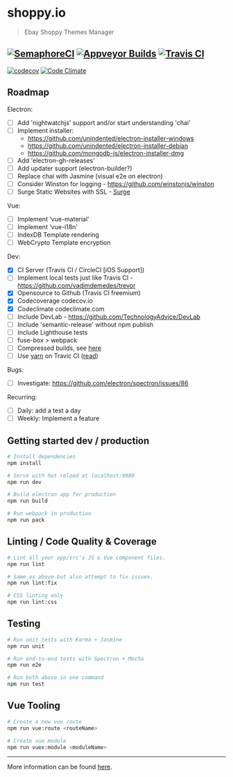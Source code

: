 # shoppy.io

> Ebay Shoppy Themes Manager

[![SemaphoreCI](https://semaphoreci.com/api/v1/tomsiwik/shoppy-io/branches/master/shields_badge.svg)](https://semaphoreci.com/tomsiwik/shoppy-io) [![Appveyor Builds](https://ci.appveyor.com/api/projects/status/pyfalqw7f3d3n1i3?svg=true)](https://ci.appveyor.com/project/tomsiwik/shoppy-io) [![Travis CI](https://travis-ci.org/tomsiwik/shoppy.io.svg?branch=master)](https://travis-ci.org/tomsiwik/shoppy.io)
---
[![codecov](https://codecov.io/gh/tomsiwik/shoppy.io/branch/master/graph/badge.svg)](https://codecov.io/gh/tomsiwik/shoppy.io)
[![Code Climate](https://codeclimate.com/github/tomsiwik/shoppy.io/badges/gpa.svg)](https://codeclimate.com/github/tomsiwik/shoppy.io)

## Roadmap

Electron:

  - [ ] Add 'nightwatchjs' support and/or start understanding 'chai'
  - [ ] Implement installer: 
    * https://github.com/unindented/electron-installer-windows
    * https://github.com/unindented/electron-installer-debian
    * https://github.com/mongodb-js/electron-installer-dmg
  - [ ] Add 'electron-gh-releases'
  - [ ] Add updater support (electron-builder?)
  - [ ] Replace chai with Jasmine (visual e2e on electron)
  - [ ] Consider Winston for logging - https://github.com/winstonjs/winston
  - [ ] Surge Static Websites with SSL - [Surge](http://surge.sh/help/getting-started-with-surge)

Vue:

  - [ ] Implement 'vue-material'
  - [ ] Implement 'vue-i18n'
  - [ ] IndexDB Template rendering
  - [ ] WebCrypto Template encryption

Dev:

  - [x] CI Server (Travis CI / CircleCI [iOS Support])
  - [ ] Implement local tests just like Travis CI - https://github.com/vadimdemedes/trevor
  - [x] Opensource to Github (Travis CI freemium)
  - [x] Codecoverage codecov.io
  - [x] Codeclimate codeclimate.com
  - [ ] Include DevLab - https://github.com/TechnologyAdvice/DevLab
  - [ ] Include 'semantic-release' without npm publish
  - [ ] Include Lighthouse tests
  - [ ] fuse-box > webpack
  - [ ] Compressed builds, see [here](https://medium.com/@rajaraodv/two-quick-ways-to-reduce-react-apps-size-in-production-82226605771a#.wpbbbl20h)
  - [ ] Use [yarn](https://github.com/yarnpkg/yarn) on Travic CI ([read](https://docs.travis-ci.com/user/caching/))

Bugs:

  - [ ] Investigate: https://github.com/electron/spectron/issues/86

Recurring:

  - [ ] Daily: add a test a day
  - [ ] Weekly: Implement a feature

## Getting started dev / production

```bash
# Install dependencies
npm install

# Serve with hot reload at localhost:9080
npm run dev

# Build electron app for production
npm run build

# Run webpack in production
npm run pack
```

## Linting / Code Quality & Coverage

```bash
# Lint all your app/src's JS & Vue component files.
npm run lint

# Same as above but also attempt to fix issues.
npm run lint:fix

# CSS linting only
npm run lint:css
```

## Testing

```bash
# Run unit tests with Karma + Jasmine
npm run unit

# Run end-to-end tests with Spectron + Mocha
npm run e2e

# Run both above in one command
npm run test
```

## Vue Tooling

```bash
# Create a new vue route
npm run vue:route <routeName>

# Create vue module
npm run vuex:module <moduleName>
```

---

More information can be found [here](https://simulatedgreg.gitbooks.io/electron-vue/content/).
